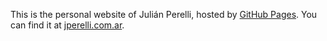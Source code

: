 This is the personal website of Julián Perelli, hosted by [GitHub Pages](http://pages.github.com). You can find it at [jperelli.com.ar](http://jperelli.com.ar).

